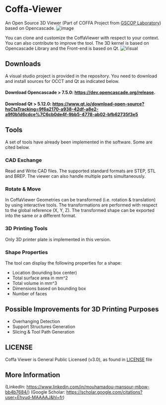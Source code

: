 # Coffa-Viewer
An Open Source 3D Viewer (Part of COFFA Project from [GSCOP Laboratory](https://g-scop.grenoble-inp.fr/en/research/product-process-design)) based on Opencascade.
![image](https://user-images.githubusercontent.com/64405374/142596169-0f65ed11-093f-4b4b-8367-be227ea559f5.png)

You can clone and customize the CoffaViewer with respect to your context. You can also contribute to improve the tool.
The 3D kernel is based on Opencascade Library and the Front-end is based on Qt.
![Visual](https://user-images.githubusercontent.com/64405374/138902371-82b68e87-4684-47f0-9d13-a69166f43b2c.png)

## Downloads
A visual studio project is provided in the repository. You need to download and install sources for OCCT and Qt as indicated below. 
#### **Download Opencascade > 7.5.0**: https://dev.opencascade.org/release.
#### **Download Qt > 5.12.0**: https://www.qt.io/download-open-source?hsCtaTracking=9f6a2170-a938-42df-a8e2-a9f0b1d6cdce%7C6cb0de4f-9bb5-4778-ab02-bfb62735f3e5
## Tools
A set of tools have already been implemented in the software. Some are cited below.
### CAD Exchange
Read and Write CAD files. The supported standard formats are STEP, STL and BREP. The viewer can also handle multiple parts simultaneously.
### Rotate & Move
In CoffaViewer Geometries can be transformed (i.e. rotation & translation) by using interactive tools. The transformations are performed with respect to the global reference (X, Y, Z). The transformed shape can be exported into the same or a different format.
### 3D Printing Tools
Only 3D printer plate is implemented in this version.
### Shape Properties
The tool can display the following properties for a shape:
- Location (bounding box center)
- Total surface area in mm^2
- Total volume in mm^3
- Dimensions based on bounding box
- Number of faces

## Possible Improvements for 3D Printing Purposes
- Overhanging Detection
- Support Structures Generation
- Slicing & Tool Path Generation

## LICENSE
Coffa Viewer is General Public Licensed (v3.0), as found in [LICENSE](LICENSE) file
## More Information
(LinkedIn: https://www.linkedin.com/in/mouhamadou-mansour-mbow-bb4b7684/)
(Google Scholar: https://scholar.google.com/citations?user=Ehyud-MAAAAJ&hl=fr)
